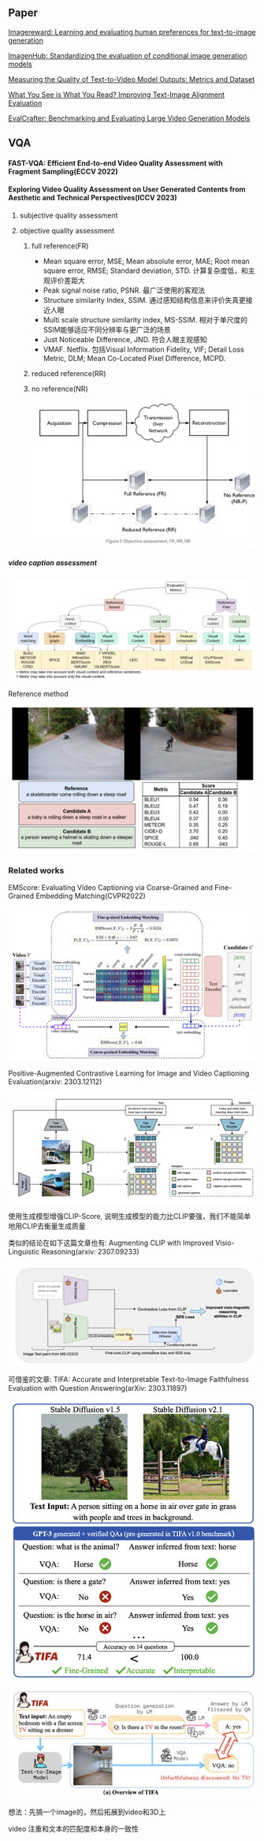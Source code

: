 ## Paper

[Imagereward: Learning and evaluating human preferences for text-to-image generation](https://arxiv.org/abs/2304.05977)

[ImagenHub: Standardizing the evaluation of conditional image generation models](https://arxiv.org/abs/2310.01596)

[Measuring the Quality of Text-to-Video Model Outputs: Metrics and Dataset](https://arxiv.org/abs/2309.08009)

[What You See is What You Read? Improving Text-Image Alignment Evaluation](https://arxiv.org/abs/2305.10400)

[EvalCrafter: Benchmarking and Evaluating Large Video Generation Models](https://arxiv.org/abs/2310.11440)



## VQA

#### FAST-VQA: Efficient End-to-end Video Quality Assessment with Fragment Sampling(ECCV 2022)

#### Exploring Video Quality Assessment on User Generated Contents from Aesthetic and Technical Perspectives(ICCV 2023)



1. subjective quality assessment

2. objective quality assessment
   1. full reference(FR)
      * Mean square error, MSE; Mean absolute error, MAE; Root mean square error, RMSE; Standard deviation, STD. 计算复杂度低，和主观评价差距大
      * Peak signal noise ratio, PSNR. 最广泛使用的客观法
      * Structure similarity Index, SSIM. 通过感知结构信息来评价失真更接近人眼
      * Multi scale structure similarity index, MS-SSIM. 相对于单尺度的SSIM能够适应不同分辨率与更广泛的场景
      * Just Noticeable Difference, JND. 符合人眼主观感知
      * VMAF. Netflix. 包括Visual Information Fidelity, VIF; Detail Loss Metric, DLM; Mean Co-Located Pixel Difference, MCPD.
   
   2. reduced reference(RR)
   
   3. no reference(NR)
   
      ![截屏2023-09-12 00.07.59](./VQA.assets/2023-09-12%2000.07.59.png)





##### video caption assessment

![截屏2023-09-12 00.27.07](./VQA.assets/2023-09-12%2000.27.07.png)



Reference method

![截屏2023-09-12 00.28.58](./VQA.assets/2023-09-12%2000.28.58.png)



### Related works

EMScore: Evaluating Video Captioning via Coarse-Grained and Fine-Grained Embedding Matching(CVPR2022)



![截屏2023-09-12 01.15.44](./VQA.assets/2023-09-12%2001.15.44.png)



Positive-Augmented Contrastive Learning for Image and Video Captioning Evaluation(arxiv: 2303.12112)

![截屏2023-09-12 01.32.41](./VQA.assets/2023-09-12%2001.32.41.png)

使用生成模型增强CLIP-Score, 说明生成模型的能力比CLIP要强，我们不能简单地用CLIP去衡量生成质量

类似的结论在如下这篇文章也有: Augmenting CLIP with Improved Visio-Linguistic Reasoning(arxiv: 2307.09233)

![截屏2023-09-12 01.47.16](./VQA.assets/2023-09-12%2001.47.16.png)



可借鉴的文章: TIFA: Accurate and Interpretable Text-to-Image Faithfulness Evaluation with Question Answering(arXiv: 2303.11897)

![截屏2023-09-12 01.53.57](./VQA.assets/2023-09-12%2001.53.57.png)

![截屏2023-09-12 01.56.35](./VQA.assets/2023-09-12%2001.56.35.png)



想法：先搞一个image的，然后拓展到video和3D上

video 注重和文本的匹配度和本身的一致性